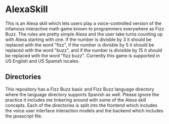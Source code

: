 # AlexaSkill
This is an Alexa skill which lets users play a voice-controlled version of the infamous interactive math game known to programmers everywhere as Fizz Buzz. The rules are pretty simple Alexa and the user take turns counting up with Alexa starting with one. If the number is divisble by 3 it should be replaced with the word "fizz", if the number is divisble by 5 it should be replaced with the word "buzz", and if the number is divisible by 15 it should be replaced with the word "fizz buzz".
Currently this game is supported in US English and US Spanish locales. 
## Directories
This repository has a Fizz Buzz basic and Fizz Buzz language directory where the language directory supports Spanish as well. Please ignore the practice it includes me tinkering around with some of the Alexa skill concepts. Each of the directories is split into the frontend which includes the voice user interface interaction models and the backend which includes the javascript file.  
